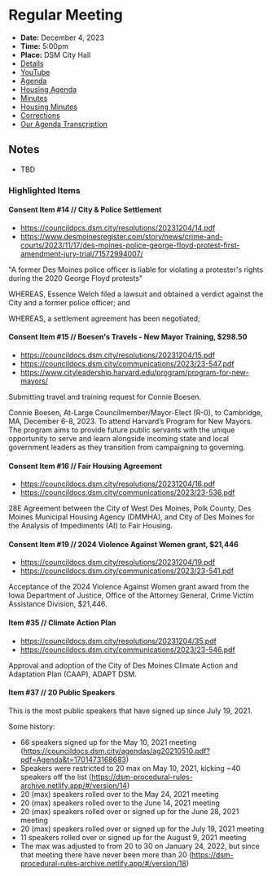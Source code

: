 # Regular Meeting

- **Date:** December 4, 2023
- **Time:** 5:00pm
- **Place:** DSM City Hall
- [Details](https://www.dsm.city/citycouncil_detail_T60_R2642.php)
- [YouTube](https://youtube.com/live/9RplG5lE2-U?feature=share)
- [Agenda](https://councildocs.dsm.city/agendas/ag20231204.pdf)
- [Housing Agenda](https://councildocs.dsm.city/agendas/mg20231204.pdf)
- [Minutes](https://councildocs.dsm.city/minutes/as20231204.pdf)
- [Housing Minutes](https://councildocs.dsm.city/minutes/ms20231204.pdf)
- [Corrections](https://councildocs.dsm.city/corrections/20231204%20CAP.pdf)
- [Our Agenda Transcription](#/view/agenda~2023~transcription~12-04_RM)

## Notes

- TBD

### Highlighted Items

#### Consent Item #14 // City & Police Settlement

- https://councildocs.dsm.city/resolutions/20231204/14.pdf
- https://www.desmoinesregister.com/story/news/crime-and-courts/2023/11/17/des-moines-police-george-floyd-protest-first-amendment-jury-trial/71572994007/

"A former Des Moines police officer is liable for violating a protester's rights during the 2020 George Floyd protests"

WHEREAS, Essence Welch filed a lawsuit and obtained a verdict against the City and a
former police officer; and

WHEREAS, a settlement agreement has been negotiated;

#### Consent Item #15 // Boesen's Travels - New Mayor Training, $298.50

- https://councildocs.dsm.city/resolutions/20231204/15.pdf
- https://councildocs.dsm.city/communications/2023/23-547.pdf
- https://www.cityleadership.harvard.edu/program/program-for-new-mayors/

Submitting travel and training request for Connie Boesen.

Connie Boesen, At-Large Councilmember/Mayor-Elect (R-0), to Cambridge, MA, December 6-8,
2023. To attend Harvard’s Program for New Mayors. The program aims to provide future public
servants with the unique opportunity to serve and learn alongside incoming state and local government
leaders as they transition from campaigning to governing.

#### Consent Item #16 // Fair Housing Agreement

- https://councildocs.dsm.city/resolutions/20231204/16.pdf
- https://councildocs.dsm.city/communications/2023/23-536.pdf

28E Agreement between the City of West Des Moines, Polk County, Des Moines Municipal Housing Agency (DMMHA), and City of Des Moines for the Analysis of Impediments (AI) to Fair Housing. 

#### Consent Item #19 // 2024 Violence Against Women grant, $21,446

- https://councildocs.dsm.city/resolutions/20231204/19.pdf
- https://councildocs.dsm.city/communications/2023/23-541.pdf

Acceptance of the 2024 Violence Against Women grant award from the Iowa Department of Justice, Office of the Attorney General, Crime Victim Assistance Division, $21,446. 

#### Item #35 // Climate Action Plan

- https://councildocs.dsm.city/resolutions/20231204/35.pdf
- https://councildocs.dsm.city/communications/2023/23-546.pdf

Approval and adoption of the City of Des Moines Climate Action and Adaptation Plan (CAAP), ADAPT DSM. 

#### Item #37 // 20 Public Speakers

This is the most public speakers that have signed up since July 19, 2021.

Some history:

- 66 speakers signed up for the May 10, 2021 meeting (https://councildocs.dsm.city/agendas/ag20210510.pdf?pdf=Agenda&t=1701473168683)
- Speakers were restricted to 20 max on May 10, 2021, kicking ~40 speakers off the list (https://dsm-procedural-rules-archive.netlify.app/#/version/14)
- 20 (max) speakers rolled over to the May 24, 2021 meeting
- 20 (max) speakers rolled over to the June 14, 2021 meeting
- 20 (max) speakers rolled over or signed up for the June 28, 2021 meeting
- 20 (max) speakers rolled over or signed up for the July 19, 2021 meeting
- 11 speakers rolled over or signed up for the August 9, 2021 meeting
- The max was adjusted to from 20 to 30 on January 24, 2022, but since that meeting there have never been more than 20 (https://dsm-procedural-rules-archive.netlify.app/#/version/18)
